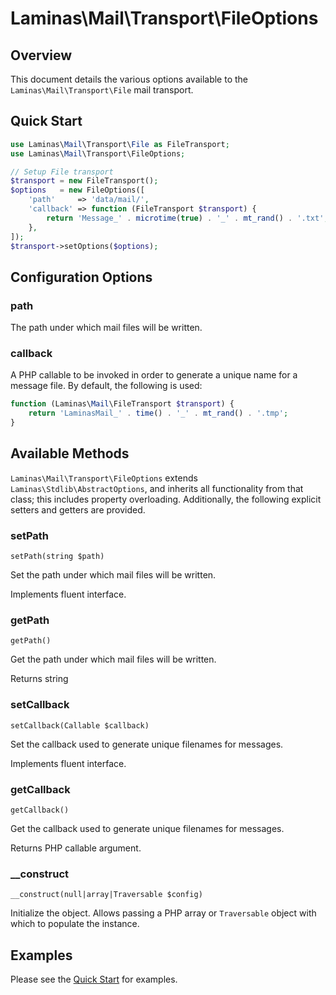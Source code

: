 # Laminas\\Mail\\Transport\\FileOptions

## Overview

This document details the various options available to the `Laminas\Mail\Transport\File` mail
transport.

## Quick Start

```php
use Laminas\Mail\Transport\File as FileTransport;
use Laminas\Mail\Transport\FileOptions;

// Setup File transport
$transport = new FileTransport();
$options   = new FileOptions([
    'path'     => 'data/mail/',
    'callback' => function (FileTransport $transport) {
        return 'Message_' . microtime(true) . '_' . mt_rand() . '.txt';
    },
]);
$transport->setOptions($options);
```

## Configuration Options

### path

The path under which mail files will be written.

### callback

A PHP callable to be invoked in order to generate a unique name for a message file. By default, the
following is used:

```php
function (Laminas\Mail\FileTransport $transport) {
    return 'LaminasMail_' . time() . '_' . mt_rand() . '.tmp';
}
```

## Available Methods

`Laminas\Mail\Transport\FileOptions` extends `Laminas\Stdlib\AbstractOptions`, and inherits all
functionality from that class; this includes property overloading. Additionally, the following
explicit setters and getters are provided.

### setPath
`setPath(string $path)`

Set the path under which mail files will be written.

Implements fluent interface.

### getPath

`getPath()`

Get the path under which mail files will be written.

Returns string

### setCallback

`setCallback(Callable $callback)`

Set the callback used to generate unique filenames for messages.

Implements fluent interface.

### getCallback

`getCallback()`

Get the callback used to generate unique filenames for messages.

Returns PHP callable argument.

### \_\_construct

`__construct(null|array|Traversable $config)`

Initialize the object. Allows passing a PHP array or `Traversable` object with which to populate the
instance.

## Examples

Please see the [Quick Start](laminas.mail.file.options.md) for examples.
